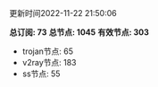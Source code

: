 更新时间2022-11-22 21:50:06

**总订阅: 73**
**总节点: 1045**
**有效节点: 303**
- trojan节点: 65
- v2ray节点: 183
- ss节点: 55
